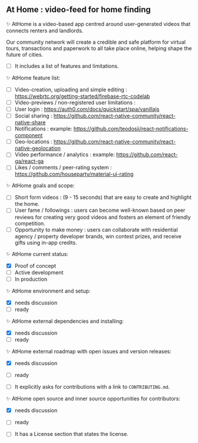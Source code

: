 ## At Home : video-feed for home finding

:sparkles: AtHome is a video-based app centred around user-generated videos that connects renters and landlords. 

Our community network will create a credible and safe platform for virtual tours, transactions and paperwork to all take place online, helping shape the future of cities.

- [ ] It includes a list of features and limitations.

:sparkles: AtHome feature list:
   - [ ] Video-creation, uploading and simple editing : https://webrtc.org/getting-started/firebase-rtc-codelab
   - [ ] Video-previews / non-registered user limitations : 
   - [ ] User login : https://auth0.com/docs/quickstart/spa/vanillajs
   - [ ] Social sharing : https://github.com/react-native-community/react-native-share
   - [ ] Notifications : example: https://github.com/teodosii/react-notifications-component
   - [ ] Geo-locations : https://github.com/react-native-community/react-native-geolocation
   - [ ] Video performance / analytics : example: https://github.com/react-ga/react-ga
   - [ ] Likes / comments / peer-rating system : https://github.com/houseparty/material-ui-rating

:sparkles: AtHome goals and scope: 
   - [ ] Short form videos : (9 - 15 seconds) that are easy to create and highlight the home.
   - [ ] User fame / followings : users can become well-known based on peer reviews for creating very good videos and fosters an element of friendly competition.
   - [ ] Opportunity to make money : users can collaborate with residential agency / property developer brands, win contest prizes, and receive gifts using in-app credits.

:sparkles: AtHome current status:
   - [x] Proof of concept
   - [ ] Active development
   - [ ] In production

:sparkles: AtHome environment and setup:
   - [x] needs discussion
   - [ ] ready

:sparkles: AtHome external dependencies and installing:
   - [x] needs discussion
   - [ ] ready

:sparkles: AtHome external roadmap with open issues and version releases:
   - [x] needs discussion
   - [ ] ready
   
- [ ] It explicitly asks for contributions with a link to `CONTRIBUTING.md`.

:sparkles: AtHome open source and inner source opportunities for contributors:
   - [x] needs discussion
   - [ ] ready

- [ ] It has a License section that states the license.

